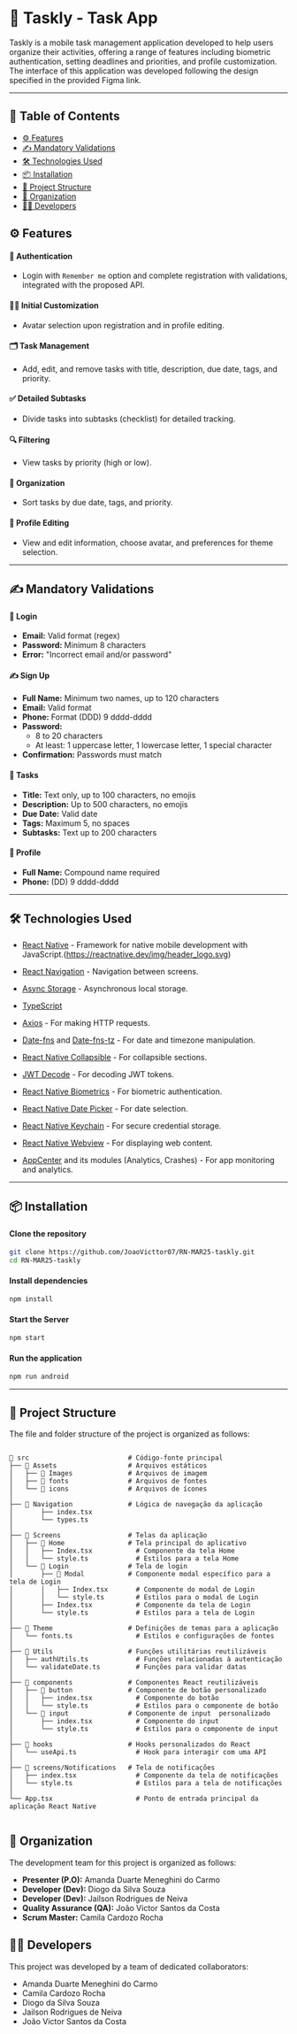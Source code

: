 # 📱 Taskly - Task App

Taskly is a mobile task management application developed to help users organize their activities, offering a range of features including biometric authentication, setting deadlines and priorities, and profile customization. The interface of this application was developed following the design specified in the provided Figma link.

---

## 📑 Table of Contents

- [⚙️ Features](#-features)
- [✍️ Mandatory Validations](#mandatory-validations)
- [🛠️ Technologies Used](#️-technologies-used)
- [📦 Installation](#-installation)
- [📂 Project Structure](#️-project-structure)
- [🧩 Organization](#️-organization)
- [🧑‍💻 Developers](#-developers)

## ⚙️ Features

#### 🔐 Authentication
- Login with `Remember me` option and complete registration with validations, integrated with the proposed API.

#### 🧑‍🎨 Initial Customization
- Avatar selection upon registration and in profile editing.

#### 🗂️ Task Management
- Add, edit, and remove tasks with title, description, due date, tags, and priority.

#### ✅ Detailed Subtasks
- Divide tasks into subtasks (checklist) for detailed tracking.

#### 🔍 Filtering
- View tasks by priority (high or low).

#### 📅 Organization
- Sort tasks by due date, tags, and priority.

#### 👤 Profile Editing
- View and edit information, choose avatar, and preferences for theme selection.

---

## ✍️ Mandatory Validations

#### 🔐 Login

- **Email:** Valid format (regex)
- **Password:** Minimum 8 characters
- **Error:** "Incorrect email and/or password"

#### ✍️ Sign Up

- **Full Name:** Minimum two names, up to 120 characters
- **Email:** Valid format
- **Phone:** Format (DDD) 9 dddd-dddd
- **Password:**
    - 8 to 20 characters
    - At least: 1 uppercase letter, 1 lowercase letter, 1 special character
- **Confirmation:** Passwords must match

#### 📌 Tasks

- **Title:** Text only, up to 100 characters, no emojis
- **Description:** Up to 500 characters, no emojis
- **Due Date:** Valid date
- **Tags:** Maximum 5, no spaces
- **Subtasks:** Text up to 200 characters

#### 👤 Profile

- **Full Name:** Compound name required
- **Phone:** (DD) 9 dddd-dddd

---

## 🛠️ Technologies Used

- [React Native](https://reactnative.dev/) - Framework for native mobile development with JavaScript.(https://reactnative.dev/img/header_logo.svg)

- [React Navigation](https://reactnavigation.org/) - Navigation between screens.
- [Async Storage](https://react-native-async-storage.github.io/async-storage/) - Asynchronous local storage.
- [TypeScript](https://www.typescriptlang.org/pt/docs/)
- [Axios](https://axios-http.com/ptbr/docs/intro) - For making HTTP requests.
- [Date-fns](https://date-fns.org/) and [Date-fns-tz](https://date-fns.org/tz) - For date and timezone manipulation.
- [React Native Collapsible](https://github.com/oblador/react-native-collapsible) - For collapsible sections.
- [JWT Decode](https://www.npmjs.com/package/jwt-decode) - For decoding JWT tokens.
- [React Native Biometrics](https://github.com/fingerprintjs/react-native-biometrics) - For biometric authentication.
- [React Native Date Picker](https://github.com/mmazzarolo/react-native-date-picker) - For date selection.
- [React Native Keychain](https://github.com/oblador/react-native-keychain) - For secure credential storage.
- [React Native Webview](https://github.com/react-native-webview/react-native-webview) - For displaying web content.
- [AppCenter](https://appcenter.ms/) and its modules (Analytics, Crashes) - For app monitoring and analytics.

---

## 📦 Installation

#### Clone the repository


```bash
git clone https://github.com/JoaoVicttor07/RN-MAR25-taskly.git
cd RN-MAR25-taskly
```

#### Install dependencies
```bash
npm install
```

#### Start the Server
```bash
npm start
```

#### Run the application
```bash
npm run android
```

---

## 📂 Project Structure
The file and folder structure of the project is organized as follows:
```

📁 src                         # Código-fonte principal
├── 📁 Assets                  # Arquivos estáticos 
│   ├── 📁 Images              # Arquivos de imagem
│   ├── 📁 fonts               # Arquivos de fontes
│   └── 📁 icons               # Arquivos de ícones
│
├── 📁 Navigation              # Lógica de navegação da aplicação
│       ├── index.tsx       
│       └── types.ts            
│
├── 📁 Screens                 # Telas da aplicação
│   ├── 📁 Home                # Tela principal do aplicativo
│   │   ├── Index.tsx           # Componente da tela Home
│   │   └── style.ts            # Estilos para a tela Home
│   └── 📁 Login               # Tela de login
│       ├── 📁 Modal           # Componente modal específico para a tela de Login
│       │   ├── Index.tsx       # Componente do modal de Login 
│       │   └── style.ts        # Estilos para o modal de Login
│       ├── Index.tsx           # Componente da tela de Login
│       └── style.ts            # Estilos para a tela de Login
│
├── 📁 Theme                   # Definições de temas para a aplicação
│   └── fonts.ts                # Estilos e configurações de fontes
│
├── 📁 Utils                   # Funções utilitárias reutilizáveis
│   ├── authUtils.ts            # Funções relacionadas à autenticação
│   └── validateDate.ts         # Funções para validar datas
│
├── 📁 components              # Componentes React reutilizáveis
│   ├── 📁 button              # Componente de botão personalizado
│   │   ├── index.tsx           # Componente do botão  
│   │   └── style.ts            # Estilos para o componente de botão 
│   └── 📁 input               # Componente de input  personalizado 
│       ├── index.tsx           # Componente do input
│       └── style.ts            # Estilos para o componente de input
│
├── 📁 hooks                   # Hooks personalizados do React
│   └── useApi.ts               # Hook para interagir com uma API
│
├── 📁 screens/Notifications   # Tela de notificações
│   ├── index.tsx               # Componente da tela de notificações
│   └── style.ts                # Estilos para a tela de notificações
│
└── App.tsx                     # Ponto de entrada principal da aplicação React Native
 
```

## 🧩 Organization

The development team for this project is organized as follows:

- **Presenter (P.O):** Amanda Duarte Meneghini do Carmo
- **Developer (Dev):** Diogo da Silva Souza
- **Developer (Dev):** Jailson Rodrigues de Neiva
- **Quality Assurance (QA):** João Victor Santos da Costa
- **Scrum Master:** Camila Cardozo Rocha


## 🧑‍💻 Developers

This project was developed by a team of dedicated collaborators:

- Amanda Duarte Meneghini do Carmo
- Camila Cardozo Rocha
- Diogo da Silva Souza
- Jailson Rodrigues de Neiva
- João Victor Santos da Costa

